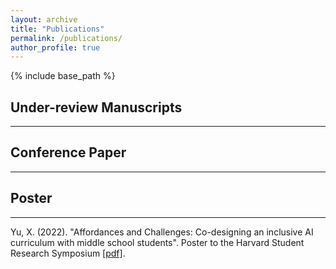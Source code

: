 ```yaml
---
layout: archive
title: "Publications"
permalink: /publications/
author_profile: true
---
```

{% include base_path %}

## Under-review Manuscripts
---

## Conference Paper
---


## Poster
___
Yu, X. (2022). "Affordances and Challenges: Co-designing an inclusive AI curriculum with middle school students". Poster to the Harvard Student Research Symposium [[pdf]](https://src.gse.harvard.edu/files/gse-src-2022/files/affordances_and_challenges.pdf). 
